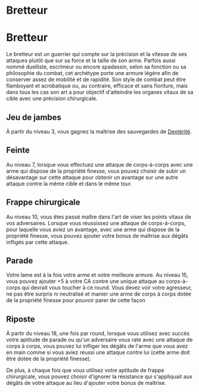 [][Items]

# Bretteur

[][Generic]

# Bretteur

Le bretteur est un guerrier qui compte sur la précision et la vitesse de ses attaques plutôt que sur sa force et la taille de son arme. Parfois aussi nommé duelliste, escrimeur ou encore spadassin, selon sa fonction ou sa philosophie du combat, cet archétype porte une armure légère afin de conserver assez de mobilité et de rapidité. Son style de combat peut être flamboyant et acrobatique ou, au contraire, efficace et sans fioriture, mais dans tous les cas son art a pour objectif d'atteindre les organes vitaux de sa cible avec une précision chirurgicale.

[][Generic]

## Jeu de jambes

À partir du niveau 3, vous gagnez la maîtrise des sauvegardes de [Dextérité].

[][Generic]

## Feinte

Au niveau 7, lorsque vous effectuez une attaque de corps-à-corps avec une arme qui dispose de la propriété finesse, vous pouvez choisir de subir un désavantage sur cette attaque pour obtenir un avantage sur une autre attaque contre la même cible et dans le même tour.

[][Generic]

## Frappe chirurgicale

Au niveau 10, vous êtes passé maître dans l'art de viser les points vitaux de vos adversaires. Lorsque vous réussissez une attaque de corps-à-corps, pour laquelle vous aviez un avantage, avec une arme qui dispose de la propriété finesse, vous pouvez ajouter votre bonus de maîtrise aux dégâts infligés par cette attaque.

[][Generic]

## Parade

Votre lame est à la fois votre arme et votre meilleure armure. Au niveau 15, vous pouvez ajouter +5 à votre CA contre une unique attaque au corps-à-corps qui devrait vous toucher à ce round. Vous devez voir votre agresseur, ne pas être surpris ni neutralisé et manier une arme de corps à corps dotée de la propriété finesse pour pouvoir parer de cette façon

[][Generic]

## Riposte

À partir du niveau 18, une fois par round, lorsque vous utilisez avec succès votre aptitude de parade ou qu'un adversaire vous rate avec une attaque de corps à corps, vous pouvez lui infliger les dégâts de l'arme que vous avez en main comme si vous aviez réussi une attaque contre lui (cette arme doit être dotée de la propriété finesse).

De plus, à chaque fois que vous utilisez votre aptitude de frappe chirurgicale, vous pouvez choisir d'ignorer la résistance qui s'appliquait aux dégâts de votre attaque au lieu d'ajouter votre bonus de maîtrise.

[Dextérité]: abilities_hd.md#dextérité


[Items]: #
[Generic]: #
